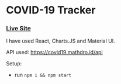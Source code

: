 # COVID-19 Tracker

### [Live Site](https://ecstatic-torvalds-d5ede3.netlify.app)
 
I have used React, Charts.JS and Material UI.

API used: https://covid19.mathdro.id/api

Setup:
- run ```npm i && npm start```
